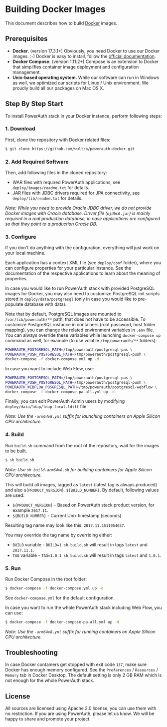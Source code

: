 # Building Docker Images

This document describes how to build [Docker](https://docs.docker.com) images.

## Prerequisites

- **Docker.** (version 17.3.1+) Obviously, you need Docker to use our Docker images. :-) Docker is easy to install, follow the [official documentation](https://docs.docker.com/engine/getstarted/step_one/).
- **Docker Compose.** (version 1.11.2+) Compose is an extension to Docker that simplifies container image deployment and configuration management.
- **Unix-based operating system.** While our software can run in Windows as well, we optimized our scripts for Linux / Unix environment. We proudly build all our packages on Mac OS X.

## Step By Step Start

To install PowerAuth stack in your Docker instance, perform following steps:

### 1. Download

First, clone the repository with Docker related files:

```sh
$ git clone https://github.com/wultra/powerauth-docker.git
```

### 2. Add Required Software

Then, add following files in the cloned repository:

- WAR files with required PowerAuth applications, see `deploy/images/readme.txt` for details.
- JAR files with JDBC drivers required for JPA connectivity, see `deploy/lib/readme.txt` for details.

_Note: While you need to provide Oracle JDBC driver, we do not provide Docker images with Oracle database. Driver file (`ojdbc6.jar`) is mainly required in a real production database, in case applications are configured so that they point to a production Oracle DB._

### 3. Configure

If you don't do anything with the configuration, everything will just work on your local machine.

Each application has a context XML file (see `deploy/conf` folder), where you can configure properties for your particular instance. See the documentation of the respective applications to learn about the meaning of properties.

In case you would like to run PowerAuth stack with provided PostgreSQL images for Docker, you may also need to customize PostgreSQL init scripts stored in `deploy/data/postgresql` (only in case you would like to pre-populate database with data).

Note that by default, PostgreSQL images are mounted to `/var/lib/powerauth/**` path, that does not have to be accessible. To customize PostgreSQL instance in containers (root password, host folder mapping), you can change the related environment variables in `.env` file. You can always override these variables while launching `docker-compose up` command as well, for example (to use volatile `/tmp/powerauth/**` folders):

```sh
POWERAUTH_POSTGRESQL_PATH=/tmp/powerauth/postgresql-pas \
POWERAUTH_PUSH_POSTGRESQL_PATH=/tmp/powerauth/postgresql-push \
docker-compose -f docker-compose.yml up -d
```

In case you want to include Web Flow, use:

```sh
POWERAUTH_POSTGRESQL_PATH=/tmp/powerauth/postgresql-pas \
POWERAUTH_PUSH_POSTGRESQL_PATH=/tmp/powerauth/postgresql-push \
POWERAUTH_WEBFLOW_POSGRESQL_PATH=/tmp/powerauth/postgresql-webflow \
docker-compose -f docker-compose-pa-all.yml up -d 
```

Finally, you can edit PowerAuth Admin users by modifying `deploy/data/ldap/ldap-local.ldiff` file.

_Note: Use the `-arm64v8.yml` suffix for launching containers on Apple Silicon CPU architecture._

### 4. Build

Run `build.sh` command from the root of the repository, wait for the images to be built.

```sh
$ sh build.sh
```

_Note: Use `sh build-arm64v8.sh` for building containers for Apple Silicon CPU architecture._

This will build all images, tagged as `latest` (latest tag is always produced) and also `${PRODUCT_VERSION}.${BUILD_NUMBER}`. By default, following values are used:

- `${PRODUCT_VERSION}` - Based on PowerAuth stack product version, for example `2017.11`.
- `${BUILD_NUMBER}` - Current Unix timestamp (seconds).

Resulting tag name may look like this: `2017.11.1511954657`.

You may override the tag name by overriding either:

- `BUILD` variable - `BUILD=1 sh build.sh` will result in tags `latest` and `2017.11.1`.
- `TAG` variable - `TAG=1.0.1 sh build.sh` will result in tags `latest` and `1.0.1`.

### 5. Run

Run Docker Compose in the root folder:

```sh
$ docker-compose -f docker-compose.yml up -d
```

See `docker-compose.yml` for the default configuration.

In case you want to run the whole PowerAuth stack including Web Flow, you can use:

```sh
$ docker-compose -f docker-compose-pa-all.yml up -d 
```

_Note: Use the `-arm64v8.yml` suffix for running containers on Apple Silicon CPU architecture._

## Troubleshooting

In case Docker containers get stopped with exit code `137`, make sure Docker has enough memory configured. See the `Preferences` / `Resources` / `Memory` tab in Docker Desktop. The default setting is only 2 GB RAM which is not enough for the whole PowerAuth stack.

## License

All sources are licensed using Apache 2.0 license, you can use them with no restriction. If you are using PowerAuth, please let us know. We will be happy to share and promote your project.
